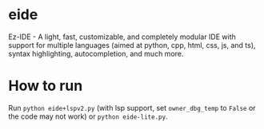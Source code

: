 # eide
Ez-IDE - A light, fast, customizable, and completely modular IDE with support for multiple languages (aimed at python, cpp, html, css, js, and ts), syntax highlighting, autocompletion, and much more.

# How to run
Run `python eide+lspv2.py` (with lsp support, set `owner_dbg_temp` to `False` or the code may not work) or `python eide-lite.py`.
